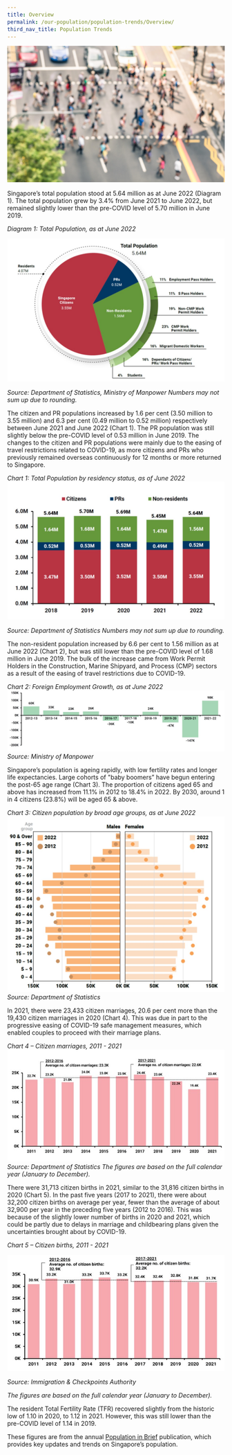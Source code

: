 ```yaml
---
title: Overview
permalink: /our-population/population-trends/Overview/
third_nav_title: Population Trends
---
```

![Pedestrians aerial view](/images/stock-image-6.jpg)

Singapore’s total population stood at 5.64 million as at June 2022 (Diagram 1). The total population grew by 3.4% from June 2021 to June 2022, but remained slightly lower than the pre-COVID level of 5.70 million in June 2019.

*Diagram 1: Total Population, as at June 2022*

![Diagram 1](/images/population-trends/Total-Population-June-2022.jpg)

*Source: Department of Statistics, Ministry of Manpower*
*Numbers may not sum up due to rounding.*

The citizen and PR populations increased by 1.6 per cent (3.50 million to 3.55 million) and 6.3 per cent (0.49 million to 0.52 million) respectively between June 2021 and June 2022 (Chart 1). The PR population was still slightly below the pre-COVID level of 0.53 million in June 2019. The changes to the citizen and PR populations were mainly due to the easing of travel restrictions related to COVID-19, as more citizens and PRs who previously remained overseas continuously for 12 months or more returned to Singapore. 

*Chart 1: Total Population by residency status, as of June 2022*
![Chart 1](/images/population-trends/Total-Pop-Residency-Status-June-2022.jpg)

*Source: Department of Statistics*
*Numbers may not sum up due to rounding.*

The non-resident population increased by 6.6 per cent to 1.56 million as at June 2022 (Chart 2), but was still lower than the pre-COVID level of 1.68 million in June 2019. The bulk of the increase came from Work Permit Holders in the Construction, Marine Shipyard, and Process (CMP) sectors as a result of the easing of travel restrictions due to COVID-19. 

*Chart 2: Foreign Employment Growth, as at June 2022*
![Chart 2](/images/population-trends/Chart-2-Foreign-Umployment-Growth-June-2022.jpg)
*Source: Ministry of Manpower*

Singapore’s population is ageing rapidly, with low fertility rates and longer life expectancies. Large cohorts of "baby boomers” have begun entering the post-65 age range (Chart 3). The proportion of citizens aged 65 and above has increased from 11.1% in 2012 to 18.4% in 2022. By 2030, around 1 in 4 citizens (23.8%) will be aged 65 & above. 


*Chart 3: Citizen population by broad age groups, as at June 2022*
![Chart 3](/images/population-trends/Chart-3-Citizen-Pop-Age-Groups-June-2022.jpg)
*Source: Department of Statistics*


In 2021, there were 23,433 citizen marriages, 20.6 per cent more than the 19,430 citizen marriages in 2020 (Chart 4). This was due in part to the progressive easing of COVID-19 safe management measures, which enabled couples to proceed with their marriage plans.  

*Chart 4 – Citizen marriages, 2011 - 2021*
![Chart 4](/images/population-trends/Chart-4-Citizen-Marriages-2011-2021.jpg)
*Source: Department of Statistics*
*The figures are based on the full calendar year (January to December).*

There were 31,713 citizen births in 2021, similar to the 31,816 citizen births in 2020 (Chart 5). In the past five years (2017 to 2021), there were about 32,200 citizen births on average per year, fewer than the average of about 32,900 per year in the preceding five years (2012 to 2016). This was because of the slightly lower number of births in 2020 and 2021, which could be partly due to delays in marriage and childbearing plans given the uncertainties brought about by COVID-19. 

*Chart 5 – Citizen births, 2011 - 2021*

![Chart 5](/images/population-trends/Chart-5-Citizen-Births-2011-2021.jpg)

*Source: Immigration & Checkpoints Authority*

*The figures are based on the full calendar year (January to December).*

The resident Total Fertility Rate (TFR) recovered slightly from the historic low of 1.10 in 2020, to 1.12 in 2021. However, this was still lower than the pre-COVID level of 1.14 in 2019. 

These figures are from the annual [Population in Brief](/media-centre/publications/population-in-brief) publication, which provides key updates and trends on Singapore’s population.